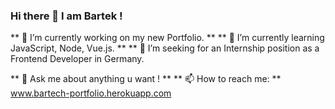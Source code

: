 ### Hi there  👋 I am Bartek ! 
** 🔭 I’m currently working on my new Portfolio. **
** 🌱 I’m currently learning JavaScript, Node, Vue.js. ** 
** 👯 I’m seeking for an Internship position as a Frontend Developer in Germany. 


** 💬 Ask me about anything u want !  **
** 📫 How to reach me: **
www.bartech-portfolio.herokuapp.com
<!--
**Bartheus/Bartheus** is a ✨ _special_ ✨ repository because its `README.md` (this file) appears on your GitHub profile.

Here are some ideas to get you started:

- 🔭 I’m currently working on ...
- 🌱 I’m currently learning ...
- 👯 I’m looking to collaborate on ...
- 🤔 I’m looking for help with ...
- 💬 Ask me about ...
- 📫 How to reach me: ...
- 😄 Pronouns: ...
- ⚡ Fun fact: ...
-->
